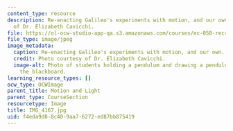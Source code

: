 ```yaml
---
content_type: resource
description: Re-enacting Galileo's experiments with motion, and our own. Photo courtesy
  of Dr. Elizabeth Cavicchi.
file: https://ol-ocw-studio-app-qa.s3.amazonaws.com/courses/ec-050-recreate-experiments-from-history-inform-the-future-from-the-past-galileo-january-iap-2010/f4eda9d88c409aa76272ed87bb875419_IMG_4167.jpg
file_type: image/jpeg
image_metadata:
  caption: Re-enacting Galileo's experiments with motion, and our own.
  credit: Photo courtesy of Dr. Elizabeth Cavicchi.
  image-alt: Photo of students holding a pendulum and drawing a pendulum diagram on
    the blackboard.
learning_resource_types: []
ocw_type: OCWImage
parent_title: Motion and Light
parent_type: CourseSection
resourcetype: Image
title: IMG_4167.jpg
uid: f4eda9d8-8c40-9aa7-6272-ed87bb875419
---
```

